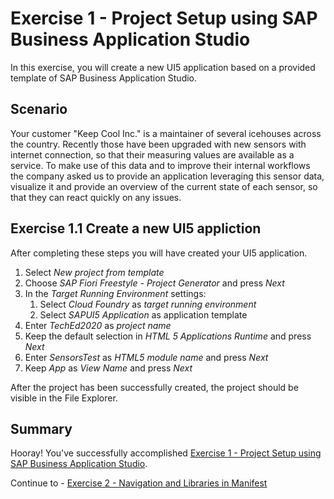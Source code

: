 # Exercise 1 - Project Setup using SAP Business Application Studio

In this exercise, you will create a new UI5 application based on a provided template of SAP Business Application Studio.

## Scenario
Your customer "Keep Cool Inc." is a maintainer of several icehouses across the country. Recently those have been upgraded with new sensors with internet connection, so that their measuring values are available as a service. To make use of this data and to improve their internal workflows the company asked us to provide an application leveraging this sensor data, visualize it and provide an overview of the current state of each sensor, so that they can react quickly on any issues.

## Exercise 1.1 Create a new UI5 appliction

After completing these steps you will have created your UI5 application.

1. Select *New project from template*
2. Choose *SAP Fiori Freestyle - Project Generator* and press *Next*
3. In the *Target Running Environment* settings:
    1. Select *Cloud Foundry* as *target running environment*
    2. Select *SAPUI5 Application* as application template
4. Enter *TechEd2020* as *project name*
5. Keep the default selection in *HTML 5 Applications Runtime* and press *Next*
6. Enter *SensorsTest* as *HTML5 module name* and press *Next*
7. Keep *App* as *View Name* and press *Next*

After the project has been successfully created, the project should be visible in the File Explorer.

## Summary
Hooray! You've successfully accomplished [Exercise 1 - Project Setup using SAP Business Application Studio](#exercise-1-project-setup-using-sap-business-applicationsstudio).

Continue to - [Exercise 2 - Navigation and Libraries in Manifest](../ex2/README.md)

